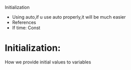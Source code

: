 Initialization
- Using auto,if u use auto properly,it will be much easier
- References
- If time: Const 

# Initialization: 
How we provide initial values to variables















